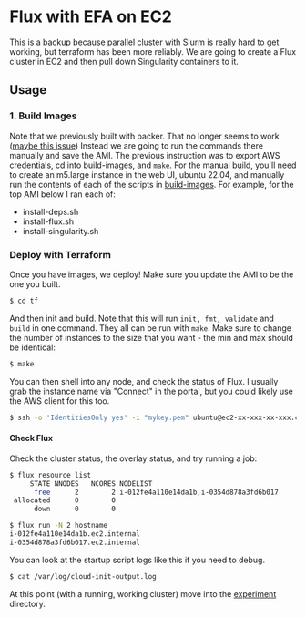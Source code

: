 # Flux with EFA on EC2

This is a backup because parallel cluster with Slurm is really hard to get working,
but terraform has been more reliably. We are going to create a Flux cluster in EC2 and then
pull down Singularity containers to it.

## Usage

### 1. Build Images

Note that we previously built with packer. That no longer seems to work ([maybe this issue](https://github.com/hashicorp/packer/issues/8180))
Instead we are going to run the commands there manually and save the AMI. The previous instruction was to export AWS credentials, cd into build-images,
and `make`. For the manual build, you'll need to create an m5.large instance in the web UI, ubuntu 22.04, and manually run the contents of each
of the scripts in [build-images](build-images). For example, for the top AMI below I ran each of:

- install-deps.sh
- install-flux.sh
- install-singularity.sh

### Deploy with Terraform

Once you have images, we deploy! Make sure you update the AMI to be the one you built.

```bash
$ cd tf
```

And then init and build. Note that this will run `init, fmt, validate` and `build` in one command.
They all can be run with `make`. Make sure to change the number of instances to the size that you want - the min and max should be identical:

```bash
$ make
```

You can then shell into any node, and check the status of Flux. I usually grab the instance
name via "Connect" in the portal, but you could likely use the AWS client for this too.

```bash
$ ssh -o 'IdentitiesOnly yes' -i "mykey.pem" ubuntu@ec2-xx-xxx-xx-xxx.compute-1.amazonaws.com
```

#### Check Flux

Check the cluster status, the overlay status, and try running a job:

```bash
$ flux resource list
     STATE NNODES   NCORES NODELIST
      free      2        2 i-012fe4a110e14da1b,i-0354d878a3fd6b017
 allocated      0        0 
      down      0        0 
```
```bash
$ flux run -N 2 hostname
i-012fe4a110e14da1b.ec2.internal
i-0354d878a3fd6b017.ec2.internal
```

You can look at the startup script logs like this if you need to debug.

```bash
$ cat /var/log/cloud-init-output.log
```

At this point (with a running, working cluster) move into the [experiment](experiment) directory.

